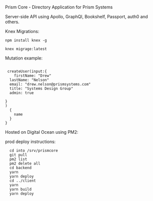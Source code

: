 Prism Core - Directory Application for Prism Systems

Server-side API using Apollo, GraphQl, Bookshelf, Passport, auth0 and others.

Knex Migrations:

```npm install knex -g```

```knex migrage:latest```


Mutation example:

``` mutation{
  
 createUser(input:{
	firstName: "Drew"
  lastName: "Nelson"
  email: "drew.nelson@prismsystems.com"
  title: "Systems Design Group"
  admin: true
  
}
)
  {
    name
  }
} 
```



Hosted on Digital Ocean using PM2:


prod deploy instructions:
```
  cd into /srv/prismcore
  git pull
  pm2 list
  pm2 delete all
  cd backend
  yarn
  yarn deploy
  cd ../client
  yarn
  yarn build
  yarn deploy
```
